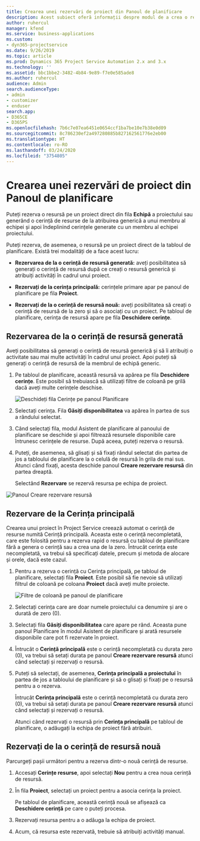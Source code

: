 ```yaml
---
title: Crearea unei rezervări de proiect din Panoul de planificare
description: Acest subiect oferă informații despre modul de a crea o rezervare de proiect de la tabloul de planificare.
author: ruhercul
manager: kfend
ms.service: business-applications
ms.custom:
- dyn365-projectservice
ms.date: 9/26/2019
ms.topic: article
ms.prod: Dynamics 365 Project Service Automation 2.x and 3.x
ms.technology: ''
ms.assetid: bbc1bbe2-3482-4b84-9e89-f7e0e585ade8
ms.author: ruhercul
audience: Admin
search.audienceType:
- admin
- customizer
- enduser
search.app:
- D365CE
- D365PS
ms.openlocfilehash: 7b6c7e07ea6451e0654ccf1ba7be10e7b38e0d09
ms.sourcegitcommit: 8c786230ef2a497280885b827162561776e2eb00
ms.translationtype: HT
ms.contentlocale: ro-RO
ms.lasthandoff: 03/24/2020
ms.locfileid: "3754805"
---
```

# <a name="create-a-project-booking-from-the-schedule-board"></a>Crearea unei rezervări de proiect din Panoul de planificare

Puteți rezerva o resursă pe un proiect direct din fila **Echipă** a proiectului sau generând o cerință de resurse de la atribuirea generică a unui membru al echipei și apoi îndeplinind cerințele generate cu un membru al echipei proiectului.

Puteți rezerva, de asemenea, o resursă pe un proiect direct de la tabloul de planificare. Există trei modalități de a face acest lucru:

- **Rezervarea de la o cerință de resursă generată:** aveți posibilitatea să generați o cerință de resursă după ce creați o resursă generică și atribuiți activități în cadrul unui proiect.

- **Rezervați de la cerința principală:** cerințele primare apar pe panoul de planificare pe fila **Proiect**. 

- **Rezervați de la o cerință de resursă nouă:** aveți posibilitatea să creați o cerință de resursă de la zero și să o asociați cu un proiect. Pe tabloul de planificare, cerința de resursă apare pe fila **Deschidere cerințe**.

## <a name="book-from-a-generated-resource-requirement"></a>Rezervarea de la o cerință de resursă generată

Aveți posibilitatea să generați o cerință de resursă generică și să îi atribuiți o activitate sau mai multe activități în cadrul unui proiect. Apoi puteți să generați o cerință de resursă de la membrul de echipă generic. 

1.  Pe tabloul de planificare, această resursă va apărea pe fila **Deschidere cerințe**. Este posibil să trebuiască să utilizați filtre de coloană pe grilă dacă aveți multe cerințele deschise. 

    ![Deschideți fila Cerințe pe panoul Planificare](media/FAQ-Project-Booking-Schedule-Board-1.png "Captură de ecran tablou rezervări și atribuiri")

2. Selectați cerința. Fila **Găsiți disponibilitatea** va apărea în partea de sus a rândului selectat.
 
3. Când selectați fila, modul Asistent de planificare al panoului de planificare se deschide și apoi filtrează resursele disponibile care întrunesc cerințele de resurse. După aceea, puteți rezerva o resursă.

4. Puteți, de asemenea, să glisați și să fixați rândul selectat din partea de jos a tabloului de planificare la o celulă de resursă în grila de mai sus. Atunci când fixați, acesta deschide panoul **Creare rezervare resursă** din partea dreaptă.

    Selectând **Rezervare** se rezervă resursa pe echipa de proiect.

![Panoul Creare rezervare resursă](media/FAQ-Project-Booking-Schedule-Board-6.png "")
 

## <a name="book-from-the-primary-requirement"></a>Rezervare de la Cerința principală

Crearea unui proiect în Project Service creează automat o cerință de resurse numită Cerință principală. Aceasta este o cerință necompletată, care este folosită pentru a rezerva rapid o resursă cu tabloul de planificare fără a genera o cerință sau a crea una de la zero. Întrucât cerința este necompletată, va trebui să specificați datele, precum și metoda de alocare și orele, dacă este cazul. 

1. Pentru a rezerva o cerință cu Cerința principală, pe tabloul de planificare, selectați fila **Proiect**. Este posibil să fie nevoie să utilizați filtrul de coloană pe coloana **Proiect** dacă aveți multe proiecte.

   ![Filtre de coloană pe panoul de planificare](media/FAQ-Project-Booking-Schedule-Board-2.png "Captură de ecran tablou rezervări și atribuiri")

2. Selectați cerința care are doar numele proiectului ca denumire și are o durată de zero (0).

3. Selectați fila **Găsiți disponibilitatea** care apare pe rând. Aceasta pune panoul Planificare în modul Asistent de planificare și arată resursele disponibile care pot fi rezervate în proiect.

4. Întrucât o **Cerință principală** este o cerință necompletată cu durata zero (0), va trebui să setați durata pe panoul **Creare rezervare resursă** atunci când selectați și rezervați o resursă.

5. Puteți să selectați, de asemenea, **Cerința principală a proiectului** în partea de jos a tabloului de planificare și să o glisați și fixați pe o resursă pentru a o rezerva.
 
    Întrucât **Cerința principală** este o cerință necompletată cu durata zero (0), va trebui să setați durata pe panoul **Creare rezervare resursă** atunci când selectați și rezervați o resursă.
 
    Atunci când rezervați o resursă prin **Cerința principală** pe tabloul de planificare, o adăugați la echipa de proiect fără atribuiri.
 
## <a name="book-from-a-new-resource-requirement"></a>Rezervați de la o cerință de resursă nouă
Parcurgeți pașii următori pentru a rezerva dintr-o nouă cerință de resurse. 

1. Accesați **Cerințe resurse**, apoi selectați **Nou** pentru a crea noua cerință de resursă.

2. În fila **Proiect**, selectați un proiect pentru a asocia cerința la proiect.
 
    Pe tabloul de planificare, această cerință nouă se afișează ca **Deschidere cerință** pe care o puteți procesa.

3. Rezervați resursa pentru a o adăuga la echipa de proiect.

4. Acum, că resursa este rezervată, trebuie să atribuiți activități manual.

